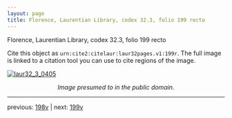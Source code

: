 ```yaml
---
layout: page
title: Florence, Laurentian Library, codex 32.3, folio 199 recto
---
```


Florence, Laurentian Library, codex 32.3, folio 199 recto

Cite this object as `urn:cite2:citelaur:laur32pages.v1:199r`.  The full image is linked to a citation tool you can use to cite regions of the image.

[![laur32_3_0405](http://www.homermultitext.org/iipsrv?IIIF=/project/homer/pyramidal/deepzoom/citelaur/laur32imgs/v1/laur32_3_0405.tif/full/800,/0/default.jpg)](http://www.homermultitext.org/ict2/?urn=urn:cite2:citelaur:laur32imgs.v1:laur32_3_0405) 

<p style="text-align: center; font-style: italic;">Image presumed to in the public domain.</p>

---

previous: [198v](../198v/) | next: [199v](../199v/)